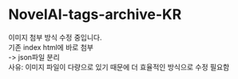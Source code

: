 # NovelAI-tags-archive-KR

이미지 첨부 방식 수정 중입니다.<br>
기존 index html에 바로 첨부<br>
-> json파일 분리<br>
사유: 이미지 파일이 다량으로 있기 때문에 더 효율적인 방식으로 수정 필요함

